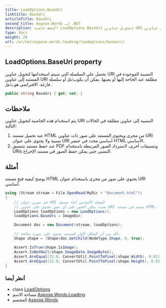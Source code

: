 ```yaml
---
title: LoadOptions.BaseUri
linktitle: BaseUri
articleTitle: BaseUri
second_title: Aspose.Words لـ .NET
description: اكتشف خاصية LoadOptions BaseUri لتحويل عناوين URI النسبية إلى عناوين URI مطلقة بسهولة في مستنداتك. حسّن إدارة عناوين URI الخاصة بك اليوم!
type: docs
weight: 20
url: /ar/net/aspose.words.loading/loadoptions/baseuri/
---
```

## LoadOptions.BaseUri property

يحصل على السلسلة التي سيتم استخدامها لتحويل عناوين URI النسبية الموجودة في المستند إلى عناوين URI مطلقة عند الحاجة إليها أو يعينها. يمكن أن يكون`باطل` أو سلسلة فارغة. الافتراضي هو`باطل` .

```csharp
public string BaseUri { get; set; }
```

## ملاحظات

يتم استخدام هذه الخاصية لتحويل عناوين URI النسبية إلى عناوين مطلقة في الحالات التالية:

1. عند تحميل مستند HTML من مجرى ويحتوي المستند على صور ذات عناوين URI نسبية ولا يحتوي على عنوان URI أساسي محدد في عنصر HTML الأساسي.
2. عند حفظ مستند بتنسيق PDF وتنسيقات أخرى، لاسترداد الصور المرتبطة باستخدام URIs النسبي حتى يمكن حفظ الصور في مستند الإخراج.

## أمثلة

يوضح كيفية فتح مستند HTML يحتوي على صور من مجرى باستخدام عنوان URI أساسي.

```csharp
using (Stream stream = File.OpenRead(MyDir + "Document.html"))
{
    // قم بتمرير عنوان URI للمجلد الأساسي أثناء تحميله
    // بحيث يمكن العثور على أي صور تحتوي على عناوين URI نسبية في مستند HTML.
    LoadOptions loadOptions = new LoadOptions();
    loadOptions.BaseUri = ImageDir;

    Document doc = new Document(stream, loadOptions);

    // تأكد من أن الشكل الأول للمستند يحتوي على صورة صالحة.
    Shape shape = (Shape)doc.GetChild(NodeType.Shape, 0, true);

    Assert.IsTrue(shape.IsImage);
    Assert.IsNotNull(shape.ImageData.ImageBytes);
    Assert.AreEqual(32.0, ConvertUtil.PointToPixel(shape.Width), 0.01);
    Assert.AreEqual(32.0, ConvertUtil.PointToPixel(shape.Height), 0.01);
}
```

### أنظر أيضا

* class [LoadOptions](../)
* مساحة الاسم [Aspose.Words.Loading](../../../aspose.words.loading/)
* المجسم [Aspose.Words](../../../)

